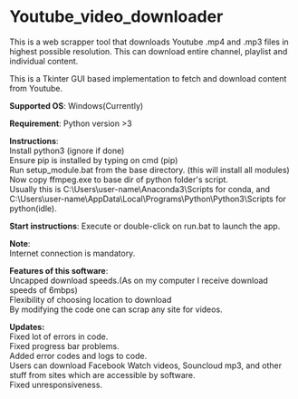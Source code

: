 # Youtube_video_downloader
This is a web scrapper tool that downloads Youtube .mp4 and .mp3 files in highest possible resolution. This can download entire channel, playlist and individual content.

This is a Tkinter GUI based implementation to fetch and download content from Youtube.

<b>Supported OS</b>:
Windows(Currently)

<b>Requirement</b>:
Python version >3

<b>Instructions</b>:
<br>
Install python3 (ignore if done)
<br>
Ensure pip is installed by typing on cmd (pip)
<br>
Run setup_module.bat from the base directory. (this will install all modules)
<br>
Now copy ffmpeg.exe to base dir of python folder's script.
<br>
Usually this is C:\Users\user-name\Anaconda3\Scripts for conda, and C:\Users\user-name\AppData\Local\Programs\Python\Python3<version>\Scripts for python(idle). 

<b>Start instructions</b>:
Execute or double-click on run.bat to launch the app.

<b>Note</b>:
<br>
Internet connection is mandatory.

<b>Features of this software</b>:
<br>
Uncapped download speeds.(As on my computer I receive download speeds of 6mbps)
<br>
Flexibility of choosing location to download
<br>
By modifying the code one can scrap any site for videos.

<b>Updates:</b>
<br>
Fixed lot of errors in code.
<br>
Fixed progress bar problems.
<br>
Added error codes and logs to code.
<br>
Users can download Facebook Watch videos, Souncloud mp3, and other stuff from sites which are accessible by software.
<br>
Fixed unresponsiveness.
